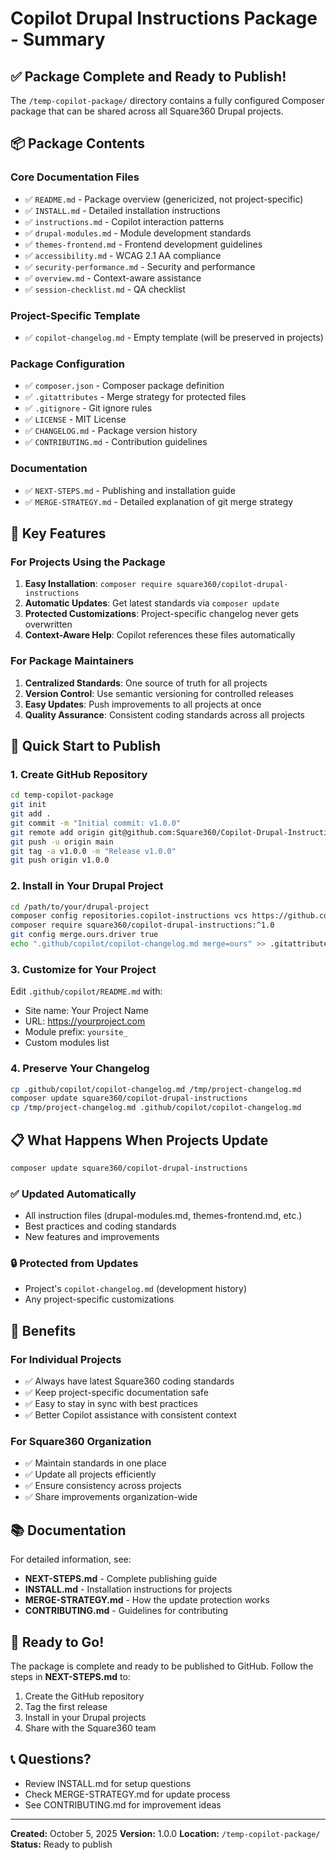 # Copilot Drupal Instructions Package - Summary

## ✅ Package Complete and Ready to Publish!

The `/temp-copilot-package/` directory contains a fully configured Composer package that can be shared across all Square360 Drupal projects.

## 📦 Package Contents

### Core Documentation Files
- ✅ `README.md` - Package overview (genericized, not project-specific)
- ✅ `INSTALL.md` - Detailed installation instructions
- ✅ `instructions.md` - Copilot interaction patterns
- ✅ `drupal-modules.md` - Module development standards
- ✅ `themes-frontend.md` - Frontend development guidelines
- ✅ `accessibility.md` - WCAG 2.1 AA compliance
- ✅ `security-performance.md` - Security and performance
- ✅ `overview.md` - Context-aware assistance
- ✅ `session-checklist.md` - QA checklist

### Project-Specific Template
- ✅ `copilot-changelog.md` - Empty template (will be preserved in projects)

### Package Configuration
- ✅ `composer.json` - Composer package definition
- ✅ `.gitattributes` - Merge strategy for protected files
- ✅ `.gitignore` - Git ignore rules
- ✅ `LICENSE` - MIT License
- ✅ `CHANGELOG.md` - Package version history
- ✅ `CONTRIBUTING.md` - Contribution guidelines

### Documentation
- ✅ `NEXT-STEPS.md` - Publishing and installation guide
- ✅ `MERGE-STRATEGY.md` - Detailed explanation of git merge strategy

## 🎯 Key Features

### For Projects Using the Package
1. **Easy Installation**: `composer require square360/copilot-drupal-instructions`
2. **Automatic Updates**: Get latest standards via `composer update`
3. **Protected Customizations**: Project-specific changelog never gets overwritten
4. **Context-Aware Help**: Copilot references these files automatically

### For Package Maintainers
1. **Centralized Standards**: One source of truth for all projects
2. **Version Control**: Use semantic versioning for controlled releases
3. **Easy Updates**: Push improvements to all projects at once
4. **Quality Assurance**: Consistent coding standards across all projects

## 🚀 Quick Start to Publish

### 1. Create GitHub Repository
```bash
cd temp-copilot-package
git init
git add .
git commit -m "Initial commit: v1.0.0"
git remote add origin git@github.com:Square360/Copilot-Drupal-Instructions.git
git push -u origin main
git tag -a v1.0.0 -m "Release v1.0.0"
git push origin v1.0.0
```

### 2. Install in Your Drupal Project
```bash
cd /path/to/your/drupal-project
composer config repositories.copilot-instructions vcs https://github.com/Square360/Copilot-Drupal-Instructions
composer require square360/copilot-drupal-instructions:^1.0
git config merge.ours.driver true
echo ".github/copilot/copilot-changelog.md merge=ours" >> .gitattributes
```

### 3. Customize for Your Project
Edit `.github/copilot/README.md` with:
- Site name: Your Project Name
- URL: https://yourproject.com
- Module prefix: `yoursite_`
- Custom modules list

### 4. Preserve Your Changelog
```bash
cp .github/copilot/copilot-changelog.md /tmp/project-changelog.md
composer update square360/copilot-drupal-instructions
cp /tmp/project-changelog.md .github/copilot/copilot-changelog.md
```

## 📋 What Happens When Projects Update

```bash
composer update square360/copilot-drupal-instructions
```

### ✅ Updated Automatically
- All instruction files (drupal-modules.md, themes-frontend.md, etc.)
- Best practices and coding standards
- New features and improvements

### 🔒 Protected from Updates
- Project's `copilot-changelog.md` (development history)
- Any project-specific customizations

## 🎁 Benefits

### For Individual Projects
- ✅ Always have latest Square360 coding standards
- ✅ Keep project-specific documentation safe
- ✅ Easy to stay in sync with best practices
- ✅ Better Copilot assistance with consistent context

### For Square360 Organization
- ✅ Maintain standards in one place
- ✅ Update all projects efficiently
- ✅ Ensure consistency across projects
- ✅ Share improvements organization-wide

## 📚 Documentation

For detailed information, see:
- **NEXT-STEPS.md** - Complete publishing guide
- **INSTALL.md** - Installation instructions for projects
- **MERGE-STRATEGY.md** - How the update protection works
- **CONTRIBUTING.md** - Guidelines for contributing

## 🎉 Ready to Go!

The package is complete and ready to be published to GitHub. Follow the steps in **NEXT-STEPS.md** to:
1. Create the GitHub repository
2. Tag the first release
3. Install in your Drupal projects
4. Share with the Square360 team

## 📞 Questions?

- Review INSTALL.md for setup questions
- Check MERGE-STRATEGY.md for update process
- See CONTRIBUTING.md for improvement ideas

---

**Created:** October 5, 2025
**Version:** 1.0.0
**Location:** `/temp-copilot-package/`
**Status:** Ready to publish
